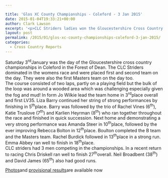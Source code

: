 ```yaml
---

title: 'Glos XC County Championships - Coleford - 3 Jan 2015'
date: 2015-01-04T19:33:21+00:00
author: Clark Lawson
excerpt: '<p>CLC Striders ladies won the Gloucestershire Cross Country County Championship at Coleford on 3 Jan 2015.</p>'
layout: post
permalink: /2015/01/glos-xc-county-championships-coleford-3-jan-2015/
categories:
  - Cross Country Reports
---
```

Saturday 3<sup>rd</sup>January was the day of the Gloucestershire cross country championships in Coleford in the Forest of Dean. The CLC Striders dominated in the womens race and were placed first and second team on the day. They were also the first Masters team on the day too.  
The course consisted of two laps, partly on a playing field but the bulk of the loop was around a wooded area which was challenging especially given the fog and mud! In form Jo Wilkie lead the team home in 3<sup>rd</sup>place overall and first LV35. Liza Barry continued her string of strong performances by finishing in 5<sup>th</sup>place. Barry was followed by the trio of Rachel Vines (6<sup>th</sup>), Katie Truslove (7<sup>th</sup>) and Karlien Heyrman (8<sup>th</sup>) who ran together throughout the race and finished in quick succession. Next home and demonstrating a very strong performance was Amanda Steer in 10<sup>th</sup>place, followed by the ever improving Rebecca Bolton in 12<sup>th</sup>place. Boulton completed the B team and the Masters team. Rachel Burdick followed in 13<sup>th</sup>place in a strong run. Emma Abbey ran well to finish in 18<sup>th</sup>place.  
CLC striders had 3 men competing in the championships. In a recent return to racing Chris Driskell ran well to finish 27<sup>th</sup>overall. Neil Broadbent (38<sup>th</sup>) and David James (65<sup>th</sup>) also had good runs. 

<a href="https://www.flickr.com/photos/129700982@N05/sets/72157650124399715/" target="_blank" rel="nofollow">P</a><a href="https://www.flickr.com/photos/129700982@N05/sets/72157650124399715/" target="_blank" rel="nofollow">hotos</a>and <a href="https://www.glosaaa.org.uk/RESULTS_CROSS/2015_150103_County_CC_Champsresults.pdf" target="_blank" rel="nofollow">provisional results</a>are available now